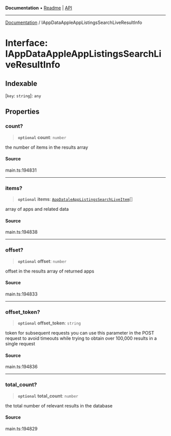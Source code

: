 **Documentation** • [Readme](../README.md) \| [API](../globals.md)

***

[Documentation](../README.md) / IAppDataAppleAppListingsSearchLiveResultInfo

# Interface: IAppDataAppleAppListingsSearchLiveResultInfo

## Indexable

 \[`key`: `string`\]: `any`

## Properties

### count?

> **`optional`** **count**: `number`

the number of items in the results array

#### Source

main.ts:194831

***

### items?

> **`optional`** **items**: [`AppDataleAppListingsSearchLiveItem`](../classes/AppDataleAppListingsSearchLiveItem.md)[]

array of apps and related data

#### Source

main.ts:194838

***

### offset?

> **`optional`** **offset**: `number`

offset in the results array of returned apps

#### Source

main.ts:194833

***

### offset\_token?

> **`optional`** **offset\_token**: `string`

token for subsequent requests
you can use this parameter in the POST request to avoid timeouts while trying to obtain over 100,000 results in a single request

#### Source

main.ts:194836

***

### total\_count?

> **`optional`** **total\_count**: `number`

the total number of relevant results in the database

#### Source

main.ts:194829
